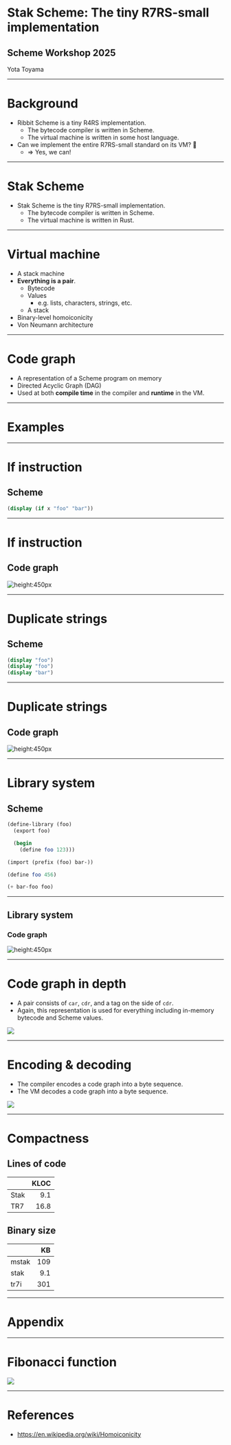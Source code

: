 <!--
theme: default
paginate: true
-->

# Stak Scheme: The tiny R7RS-small implementation

## Scheme Workshop 2025

Yota Toyama

---

# Background

- Ribbit Scheme is a tiny R4RS implementation.
  - The bytecode compiler is written in Scheme.
  - The virtual machine is written in some host language.
- Can we implement the entire R7RS-small standard on its VM? 🤔
  - => Yes, we can!

---

# Stak Scheme

- Stak Scheme is the tiny R7RS-small implementation.
  - The bytecode compiler is written in Scheme.
  - The virtual machine is written in Rust.

---

# Virtual machine

- A stack machine
- **Everything is a pair**.
  - Bytecode
  - Values
    - e.g. lists, characters, strings, etc.
  - A stack
- Binary-level homoiconicity
- Von Neumann architecture

---

# Code graph

- A representation of a Scheme program on memory
- Directed Acyclic Graph (DAG)
- Used at both **compile time** in the compiler and **runtime** in the VM.

---

# Examples

---

# If instruction

## Scheme

```scheme
(display (if x "foo" "bar"))
```

---

# If instruction

## Code graph

![height:450px](./if-instruction.svg)

---

# Duplicate strings

## Scheme

```scheme
(display "foo")
(display "foo")
(display "bar")
```

---

# Duplicate strings

## Code graph

![height:450px](./duplicate-strings.svg)

---

# Library system

## Scheme

```scheme
(define-library (foo)
  (export foo)

  (begin
    (define foo 123)))
```

```scheme
(import (prefix (foo) bar-))

(define foo 456)

(+ bar-foo foo)
```

---

## Library system

### Code graph

![height:450px](./library-system.svg)

---

# Code graph in depth

- A pair consists of `car`, `cdr`, and a tag on the side of `cdr`.
- Again, this representation is used for everything including in-memory bytecode and Scheme values.

![](code-graph-in-depth.svg)

---

# Encoding & decoding

- The compiler encodes a code graph into a byte sequence.
- The VM decodes a code graph into a byte sequence.

![](encode-decode.svg)

---

# Compactness

## Lines of code

|      | KLOC |
| ---- | ---: |
| Stak |  9.1 |
| TR7  | 16.8 |

## Binary size

|       |  KB |
| ----- | --: |
| mstak | 109 |
| stak  | 9.1 |
| tr7i  | 301 |

---

# Appendix

---

# Fibonacci function

![](./fibonacci.svg)

---

# References

- https://en.wikipedia.org/wiki/Homoiconicity
